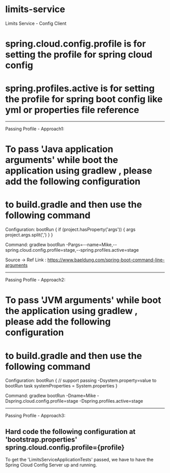 # limits-service
Limits Service - Config Client

# spring.cloud.config.profile is for setting the profile for spring cloud config
# spring.profiles.active is for setting the profile for spring boot config like yml or properties file reference
-------------------------------------------------------------------------------------------------------------------------
Passing Profile - Approach1:

# To pass 'Java application arguments' while boot the application using gradlew , please add the following configuration
# to build.gradle and then use the following command
Configuration:
bootRun {
	if (project.hasProperty('args')) {
		args project.args.split(',')
	}
}

Command:
gradlew bootRun -Pargs=--name=Mike,--spring.cloud.config.profile=stage,--spring.profiles.active=stage

Source -> Ref Link : https://www.baeldung.com/spring-boot-command-line-arguments

-------------------------------------------------------------------------------------------------------------------------

Passing Profile - Approach2:

# To pass 'JVM arguments' while boot the application using gradlew , please add the following configuration
# to build.gradle and then use the following command
Configuration:
bootRun {
	// support passing -Dsystem.property=value to bootRun task
	systemProperties = System.properties
}

Command:
gradlew bootRun -Dname=Mike -Dspring.cloud.config.profile=stage -Dspring.profiles.active=stage

-------------------------------------------------------------------------------------------------------------------------
Passing Profile - Approach3:

Hard code the following configuration at 'bootstrap.properties'
spring.cloud.config.profile={profile} 
----------------------------------------------------------------------------------------------------------------

To get the 'LimitsServiceApplicationTests' passed, we have to have the Spring Cloud Config Server up and running.